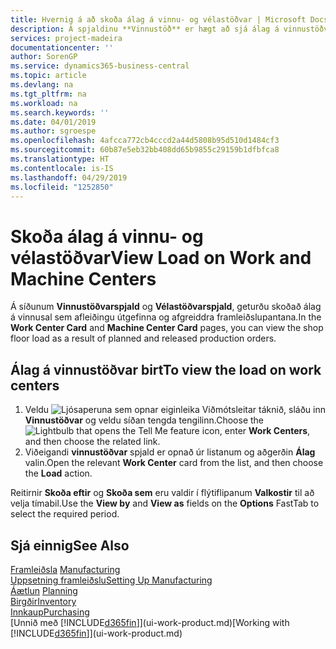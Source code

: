```yaml
---
title: Hvernig á að skoða álag á vinnu- og vélastöðvar | Microsoft Docs
description: Á spjaldinu **Vinnustöð** er hægt að sjá álag á vinnustöðvarnar sem afleiðingu útgefinna framleiðslupantana.
services: project-madeira
documentationcenter: ''
author: SorenGP
ms.service: dynamics365-business-central
ms.topic: article
ms.devlang: na
ms.tgt_pltfrm: na
ms.workload: na
ms.search.keywords: ''
ms.date: 04/01/2019
ms.author: sgroespe
ms.openlocfilehash: 4afcca772cb4cccd2a44d5808b95d510d1484cf3
ms.sourcegitcommit: 60b87e5eb32bb408dd65b9855c29159b1dfbfca8
ms.translationtype: HT
ms.contentlocale: is-IS
ms.lasthandoff: 04/29/2019
ms.locfileid: "1252850"
---
```

# <a name="view-load-on-work-and-machine-centers"></a><span data-ttu-id="18702-103">Skoða álag á vinnu- og vélastöðvar</span><span class="sxs-lookup"><span data-stu-id="18702-103">View Load on Work and Machine Centers</span></span>
<span data-ttu-id="18702-104">Á síðunum **Vinnustöðvarspjald** og **Vélastöðvarspjald**, geturðu skoðað álag á vinnusal sem afleiðingu útgefinna og afgreiddra framleiðslupantana.</span><span class="sxs-lookup"><span data-stu-id="18702-104">In the **Work Center Card** and **Machine Center Card** pages, you can view the shop floor load as a result of planned and released production orders.</span></span>    

## <a name="to-view-the-load-on-work-centers"></a><span data-ttu-id="18702-105">Álag á vinnustöðvar birt</span><span class="sxs-lookup"><span data-stu-id="18702-105">To view the load on work centers</span></span>  
1.  <span data-ttu-id="18702-106">Veldu ![Ljósaperuna sem opnar eiginleika Viðmótsleitar](media/ui-search/search_small.png "Segðu mér hvað þú vilt gera") táknið, sláðu inn **Vinnustöðvar** og veldu síðan tengda tengilinn.</span><span class="sxs-lookup"><span data-stu-id="18702-106">Choose the ![Lightbulb that opens the Tell Me feature](media/ui-search/search_small.png "Tell me what you want to do") icon, enter **Work Centers**, and then choose the related link.</span></span>  
2.  <span data-ttu-id="18702-107">Viðeigandi **vinnustöðvar** spjald er opnað úr listanum og aðgerðin **Álag** valin.</span><span class="sxs-lookup"><span data-stu-id="18702-107">Open the relevant **Work Center** card from the list, and then choose the **Load** action.</span></span>  

<span data-ttu-id="18702-108">Reitirnir **Skoða eftir** og **Skoða sem** eru valdir í flýtiflipanum **Valkostir** til að velja tímabil.</span><span class="sxs-lookup"><span data-stu-id="18702-108">Use the **View by** and **View as** fields on the **Options** FastTab to select the required period.</span></span>  

## <a name="see-also"></a><span data-ttu-id="18702-109">Sjá einnig</span><span class="sxs-lookup"><span data-stu-id="18702-109">See Also</span></span>  
<span data-ttu-id="18702-110">[Framleiðsla](production-manage-manufacturing.md)  </span><span class="sxs-lookup"><span data-stu-id="18702-110">[Manufacturing](production-manage-manufacturing.md)  </span></span>  
[<span data-ttu-id="18702-111">Uppsetning framleiðslu</span><span class="sxs-lookup"><span data-stu-id="18702-111">Setting Up Manufacturing</span></span>](production-configure-production-processes.md)  
<span data-ttu-id="18702-112">[Áætlun](production-planning.md)    </span><span class="sxs-lookup"><span data-stu-id="18702-112">[Planning](production-planning.md)    </span></span>  
[<span data-ttu-id="18702-113">Birgðir</span><span class="sxs-lookup"><span data-stu-id="18702-113">Inventory</span></span>](inventory-manage-inventory.md)  
[<span data-ttu-id="18702-114">Innkaup</span><span class="sxs-lookup"><span data-stu-id="18702-114">Purchasing</span></span>](purchasing-manage-purchasing.md)  
<span data-ttu-id="18702-115">[Unnið með [!INCLUDE[d365fin](includes/d365fin_md.md)]](ui-work-product.md)</span><span class="sxs-lookup"><span data-stu-id="18702-115">[Working with [!INCLUDE[d365fin](includes/d365fin_md.md)]](ui-work-product.md)</span></span>
